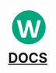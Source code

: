 <img height="85" src="logo.png" width="85"/>

<h1 style="margin: 0;">
    <a target="_blank" href="https://artasov.github.io/wide-classes/">DOCS</a>
</h1>